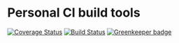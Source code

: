 # Personal CI build tools

[![Coverage Status](https://coveralls.io/repos/github/Alorel/personal-build-tools/badge.svg?branch=4.7.13)](https://coveralls.io/github/Alorel/personal-build-tools?branch=4.7.13)
[![Build Status](https://travis-ci.com/Alorel/personal-build-tools.svg?branch=4.7.13)](https://travis-ci.com/Alorel/personal-build-tools)
[![Greenkeeper badge](https://badges.greenkeeper.io/Alorel/ngx-decorators.svg)](https://greenkeeper.io/)
